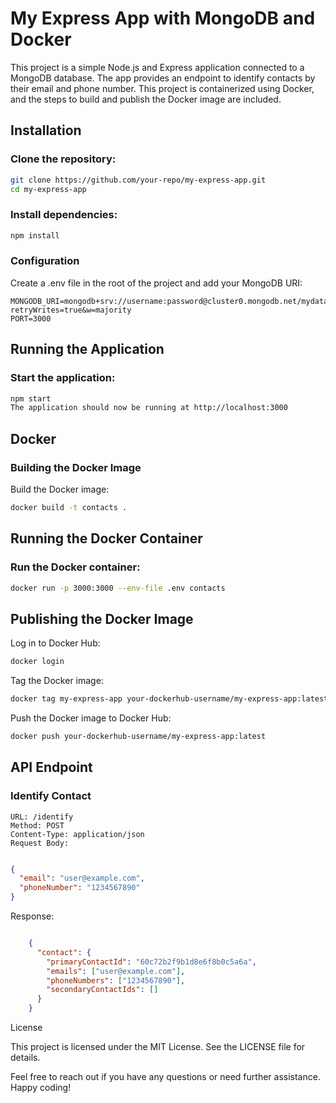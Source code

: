 # My Express App with MongoDB and Docker

This project is a simple Node.js and Express application connected to a MongoDB database. The app provides an endpoint to identify contacts by their email and phone number. This project is containerized using Docker, and the steps to build and publish the Docker image are included.

## Installation

### Clone the repository:

```bash
git clone https://github.com/your-repo/my-express-app.git
cd my-express-app
```

### Install dependencies:

```bash
npm install
```

### Configuration

Create a .env file in the root of the project and add your MongoDB URI:

```env
MONGODB_URI=mongodb+srv://username:password@cluster0.mongodb.net/mydatabase?retryWrites=true&w=majority
PORT=3000
```

## Running the Application

### Start the application:

```bash
npm start
The application should now be running at http://localhost:3000 
```
## Docker

### Building the Docker Image

Build the Docker image:

```bash
docker build -t contacts .
```
## Running the Docker Container

### Run the Docker container:

```bash
docker run -p 3000:3000 --env-file .env contacts
```

## Publishing the Docker Image

Log in to Docker Hub:

```bash
docker login
```

Tag the Docker image:

```bash
docker tag my-express-app your-dockerhub-username/my-express-app:latest
```

Push the Docker image to Docker Hub:

```bash
docker push your-dockerhub-username/my-express-app:latest
```
## API Endpoint

### Identify Contact

    URL: /identify
    Method: POST
    Content-Type: application/json
    Request Body:

```json

{
  "email": "user@example.com",
  "phoneNumber": "1234567890"
}
```
Response:

```json

    {
      "contact": {
        "primaryContactId": "60c72b2f9b1d8e6f8b0c5a6a",
        "emails": ["user@example.com"],
        "phoneNumbers": ["1234567890"],
        "secondaryContactIds": []
      }
    }
```
License

This project is licensed under the MIT License. See the LICENSE file for details.

Feel free to reach out if you have any questions or need further assistance. Happy coding!
